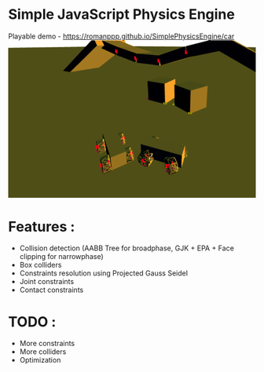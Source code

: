 # Simple JavaScript Physics Engine
Playable demo - https://romanppp.github.io/SimplePhysicsEngine/car
![alt text](images/cars.png)
# Features : 
* Collision detection (AABB Tree for broadphase, GJK + EPA + Face clipping for narrowphase)
* Box colliders
* Constraints resolution using Projected Gauss Seidel
* Joint constraints
* Contact constraints
# TODO :
* More constraints
* More colliders
* Optimization
